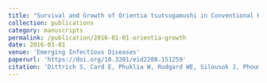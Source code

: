 ```yaml
---
title: "Survival and Growth of Orientia tsutsugamushi in Conventional Hemocultures"
collection: publications
category: manuscripts
permalink: /publication/2016-01-01-orientia-growth
date: 2016-01-01
venue: 'Emerging Infectious Diseases'
paperurl: 'https://doi.org/10.3201/eid2208.151259'
citation: 'Dittrich S, Card E, Phuklia W, Rudgard WE, Silousok J, Phoumin P, Bouthasavong L, Azarian S, Davong V, Dance DAB, Vongsouvath M, Phetsouvanh R, Newton PN (2016) Survival and Growth of Orientia tsutsugamushi in Conventional Hemocultures. Emerging Infectious Diseases.'
---
```

